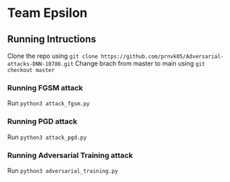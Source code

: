 # Team Epsilon

## Running Intructions
Clone the repo using `git clone https://github.com/prnvk05/Adversarial-attacks-DNN-18786.git`
Change brach from master to main using `git checkout master`

### Running FGSM attack
Run `python3 attack_fgsm.py`


### Running PGD attack
Run `python3 attack_pgd.py`



### Running Adversarial Training attack
Run `python3 adversarial_training.py`